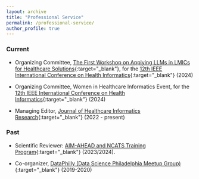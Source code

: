 ```yaml
---
layout: archive
title: "Professional Service"
permalink: /professional-service/
author_profile: true
---
```



### Current

- Organizing Committee, [The First Workshop on Applying LLMs in LMICs for Healthcare Solutions](https://www.nivi.io/all4health){:target="_blank"}, for the [12th IEEE International Conference on Health Informatics](https://ieeeichi2024.github.io/){:target="_blank"} (2024)

- Organizing Committee, Women in Healthcare Informatics Event, for the [12th IEEE International Conference on Health Informatics](https://ieeeichi2024.github.io/){:target="_blank"} (2024)

- Managing Editor, [Journal of Healthcare Informatics Research](https://www.springer.com/journal/41666){:target="_blank"} (2022 - present)

### Past

- Scientific Reviewer: [AIM-AHEAD and NCATS Training Program](https://www.aim-ahead.net/data-science-training-core/aim-ahead-and-ncats-training-program/){:target="_blank"} (2023/2024).

- Co-organizer, [DataPhilly (Data Science Philadelphia Meetup Group)](https://www.meetup.com/DataPhilly/){:target="_blank"} (2019-2020)
